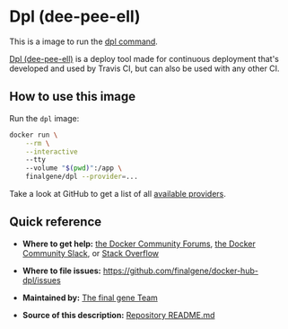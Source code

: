 # Dpl (dee-pee-ell)

This is a image to run the [dpl command](https://github.com/travis-ci/dpl).

[Dpl (dee-pee-ell)](https://github.com/travis-ci/dpl) is a deploy tool made for continuous deployment that's developed and used by Travis CI, but can also be used with any other CI.

## How to use this image
Run the `dpl` image:

```bash
docker run \
    --rm \
    --interactive
    --tty
    --volume "$(pwd)":/app \
    finalgene/dpl --provider=...
```

Take a look at GitHub to get a list of all [available providers](https://github.com/travis-ci/dpl#usage).

## Quick reference
* **Where to get help:**
[the Docker Community Forums](https://forums.docker.com), [the Docker Community Slack](https://blog.docker.com/2016/11/introducing-docker-community-directory-docker-community-slack), or [Stack Overflow](https://stackoverflow.com/search?tab=newest&q=docker)

* **Where to file issues:**
https://github.com/finalgene/docker-hub-dpl/issues

* **Maintained by:**
[The final gene Team](https://github.com/finalgene)

* **Source of this description:**
[Repository README.md](https://github.com/finalgene/docker-hub-dpl/blob/master/README.md)
